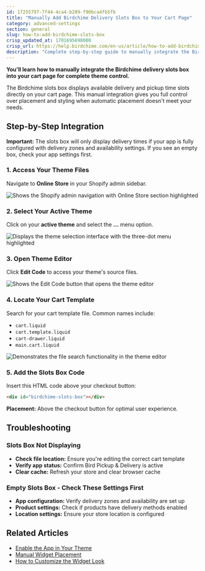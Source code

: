```yaml
---
id: 17255797-7f44-4ca4-b209-f90bca4fb5fb
title: "Manually Add Birdchime Delivery Slots Box to Your Cart Page"
category: advanced-settings
section: general
slug: how-to-add-birdchime-slots-box
crisp_updated_at: 1701695698000
crisp_url: https://help.birdchime.com/en-us/article/how-to-add-birdchime-slots-box-s7gd76/
description: "Complete step-by-step guide to manually integrate the Birdchime delivery slots box into your Shopify theme's cart page. Includes theme file editing and code placement for advanced users who need full control over widget placement and styling."
---
```


**You'll learn how to manually integrate the Birdchime delivery slots box into your cart page for complete theme control.**

The Birdchime slots box displays available delivery and pickup time slots directly on your cart page. This manual integration gives you full control over placement and styling when automatic placement doesn't meet your needs.

## Step-by-Step Integration

**Important:** The slots box will only display delivery times if your app is fully configured with delivery zones and availability settings. If you see an empty box, check your app settings first.

### 1. Access Your Theme Files

Navigate to **Online Store** in your Shopify admin sidebar.

![Shows the Shopify admin navigation with Online Store section highlighted](https://storage.crisp.chat/users/helpdesk/website/ca826b447482b000/screenshot-2023-08-22-at-90522_jrki48.png)

### 2. Select Your Active Theme

Click on your **active theme** and select the **...** menu option.

![Displays the theme selection interface with the three-dot menu highlighted](https://storage.crisp.chat/users/helpdesk/website/ca826b447482b000/screenshot-2023-08-22-at-10372_2t9wl7.png)

### 3. Open Theme Editor

Click **Edit Code** to access your theme's source files.

![Shows the Edit Code button that opens the theme editor](https://storage.crisp.chat/users/helpdesk/website/ca826b447482b000/screenshot-2023-08-22-at-10454_5hw0nl.png)

### 4. Locate Your Cart Template

Search for your cart template file. Common names include:
- `cart.liquid`
- `cart.template.liquid`
- `cart-drawer.liquid`
- `main.cart.liquid`

![Demonstrates the file search functionality in the theme editor](https://storage.crisp.chat/users/helpdesk/website/ca826b447482b000/screenshot-2023-08-22-at-10501_vshnu7.png)

### 5. Add the Slots Box Code

Insert this HTML code above your checkout button:

```html
<div id="birdchime-slots-box"></div>
```

**Placement:** Above the checkout button for optimal user experience.

## Troubleshooting

### Slots Box Not Displaying
- **Check file location:** Ensure you're editing the correct cart template
- **Verify app status:** Confirm Bird Pickup & Delivery is active
- **Clear cache:** Refresh your store and clear browser cache

### Empty Slots Box - Check These Settings First
- **App configuration:** Verify delivery zones and availability are set up
- **Product settings:** Check if products have delivery methods enabled
- **Location settings:** Ensure your store location is configured

## Related Articles

- [Enable the App in Your Theme](https://help.birdchime.com/en-us/article/how-to-enable-bird-pickup-and-delivery-date-widget-in-your-shopify-theme-450cbp/)
- [Manual Widget Placement](https://help.birdchime.com/en-us/article/manual-widget-placement-1iq0zmb/)
- [How to Customize the Widget Look](https://help.birdchime.com/en-us/article/how-to-customize-the-widget-look-1t5c07x/)
